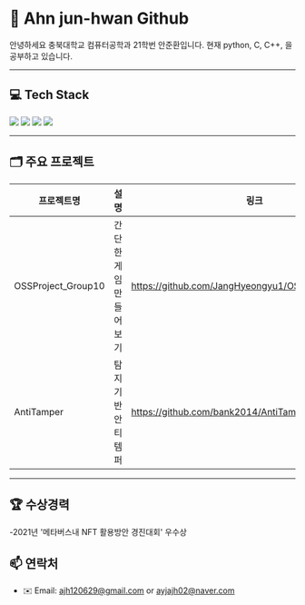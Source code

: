 # 👋 Ahn jun-hwan Github

안녕하세요 충북대학교 컴퓨터공학과 21학번 안준환입니다.
현재 python, C, C++, 을 공부하고 있습니다.

---

## 💻 Tech Stack

<div>
  <img src="https://img.shields.io/badge/C-A8B9CC?style=for-the-badge&logo=c&logoColor=white"/>
  <img src="https://img.shields.io/badge/C++-00599C?style=for-the-badge&logo=c%2B%2B&logoColor=white"/>
  <img src="https://img.shields.io/badge/Python-3776AB?style=for-the-badge&logo=python&logoColor=white"/>
  <img src="https://img.shields.io/badge/Git-F05032?style=for-the-badge&logo=git&logoColor=white"/>
</div>

---



## 🗂 주요 프로젝트

| 프로젝트명 | 설명 | 링크 |
|------------|------|------|
| OSSProject_Group10 | 간단한 게임 만들어보기 | https://github.com/JangHyeongyu1/OSSProject_Group10 |
| AntiTamper | 탐지 기반 안티템퍼 | https://github.com/bank2014/AntiTamper |

---

## 🏆  수상경력

-2021년 '메타버스내 NFT 활용방안 경진대회' 우수상


## 📫 연락처

- ✉️ Email: ajh120629@gmail.com or ayjajh02@naver.com  
